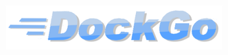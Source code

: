 [![DockGo](https://github.com/fluffy-melli/DockGo/blob/main/asset/logo.png)](https://pkg.go.dev/github.com/fluffy-melli/DockGo)